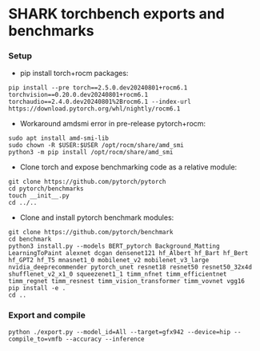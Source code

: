 # SHARK torchbench exports and benchmarks

### Setup

 - pip install torch+rocm packages:
```shell
pip install --pre torch==2.5.0.dev20240801+rocm6.1 torchvision==0.20.0.dev20240801+rocm6.1 torchaudio==2.4.0.dev20240801%2Brocm6.1 --index-url https://download.pytorch.org/whl/nightly/rocm6.1

```
 - Workaround amdsmi error in pre-release pytorch+rocm:
```shell
sudo apt install amd-smi-lib
sudo chown -R $USER:$USER /opt/rocm/share/amd_smi
python3 -m pip install /opt/rocm/share/amd_smi
```
 - Clone torch and expose benchmarking code as a relative module:
```shell
git clone https://github.com/pytorch/pytorch
cd pytorch/benchmarks
touch __init__.py
cd ../..
```
 - Clone and install pytorch benchmark modules:
```shell
git clone https://github.com/pytorch/benchmark
cd benchmark
python3 install.py --models BERT_pytorch Background_Matting LearningToPaint alexnet dcgan densenet121 hf_Albert hf_Bart hf_Bert hf_GPT2 hf_T5 mnasnet1_0 mobilenet_v2 mobilenet_v3_large nvidia_deeprecommender pytorch_unet resnet18 resnet50 resnet50_32x4d shufflenet_v2_x1_0 squeezenet1_1 timm_nfnet timm_efficientnet timm_regnet timm_resnest timm_vision_transformer timm_vovnet vgg16
pip install -e .
cd ..
```

### Export and compile

```shell
python ./export.py --model_id=All --target=gfx942 --device=hip --compile_to=vmfb --accuracy --inference
```